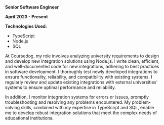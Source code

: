 **Senior Software Engineer**

**April 2023 - Present**

**Technologies Used:**

- TypeScript
- Node.js
- SQL

At Coursedog, my role involves analyzing university requirements to design and develop new integration solutions using Node.js. I write clean, efficient, and well-documented code for new integrations, adhering to best practices in software development. I thoroughly test newly developed integrations to ensure functionality, reliability, and compatibility with existing systems. I regularly review and update existing integrations with external universities' systems to ensure optimal performance and reliability.

In addition, I monitor integration systems for errors or issues, promptly troubleshooting and resolving any problems encountered. My problem-solving skills, combined with my expertise in TypeScript and SQL, enable me to develop robust integration solutions that meet the complex needs of educational institutions.
